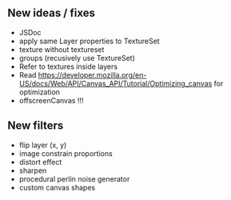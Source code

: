 ## New ideas / fixes

- JSDoc
- apply same Layer properties to TextureSet
- texture without textureset
- groups (recusively use TextureSet)
- Refer to textures inside layers
- Read https://developer.mozilla.org/en-US/docs/Web/API/Canvas_API/Tutorial/Optimizing_canvas for optimization
- offscreenCanvas !!!

## New filters

- flip layer (x, y)
- image constrain proportions
- distort effect
- sharpen
- procedural perlin noise generator
- custom canvas shapes
